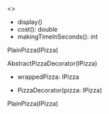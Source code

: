 <<IPizza>>
+ display()
+ cost(): double
+ makingTimeInSeconds(): int

PlainPizza(IPizza)

AbstractPizzaDecorator(IPizza)
- wrappedPizza: IPizza
+ PizzaDecorator(pizza: IPizza)

PlainPizza(IPizza)

